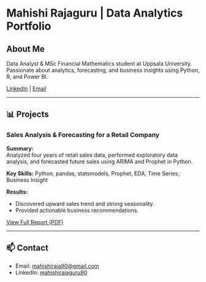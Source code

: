 # Mahishi Rajaguru | Data Analytics Portfolio

##  About Me
Data Analyst & MSc Financial Mathematics student at Uppsala University. 
Passionate about analytics, forecasting, and business insights using Python, R, and Power BI.

[LinkedIn](https://www.linkedin.com/in/mahishirajaguru90) | [Email](mahishiraja90@gmail.com)

---

## 📊 Projects

### Sales Analysis & Forecasting for a Retail Company

**Summary:**  
Analyzed four years of retail sales data, performed exploratory data analysis, and forecasted future sales using ARIMA and Prophet in Python.

**Key Skills:** Python, pandas, statsmodels, Prophet, EDA, Time Series, Business Insight

**Results:**  
- Discovered upward sales trend and strong seasonality.
- Provided actionable business recommendations.

[View Full Report (PDF)]((https://github.com/mahishir/mahishirajaguru.github.io/blob/main/project___Sales_Analysis___Forecasting_for_a_Retail_Company%20(1).pdf))  


---

## 📫 Contact
- Email: mahishiraja90@gmail.com
- LinkedIn: [mahishirajaguru90](https://www.linkedin.com/in/mahishirajaguru90)
